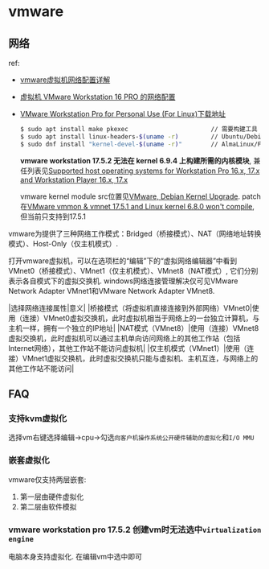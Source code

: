 # vmware

## 网络
ref:
- [vmware虚拟机网络配置详解](https://blog.51cto.com/u_15169172/2710721)
- [虚拟机 VMware Workstation 16 PRO 的网络配置](https://blog.csdn.net/weixin_41905135/article/details/123858658)
- [VMware Workstation Pro for Personal Use (For Linux)下载地址](https://support.broadcom.com/group/ecx/productdownloads?subfamily=VMware+Workstation+Pro)

  ```bash
  $ sudo apt install make pkexec                       // 需要构建工具
  $ sudo apt install linux-headers-$(uname -r)         // Ubuntu/Debian
  $ sudo dnf install "kernel-devel-$(uname -r)"        // AlmaLinux/Fedora
  ```

  **vmware workstation 17.5.2 无法在 kernel 6.9.4 上构建所需的内核模块**, 兼任列表见[Supported host operating systems for Workstation Pro 16.x, 17.x and Workstation Player 16.x, 17.x](https://knowledge.broadcom.com/external/article/315653/supported-host-operating-systems-for-wor.html)

  vmware kernel module src位置见[VMware, Debian Kernel Upgrade](https://wiki.debian.org/VMware). patch在[VMware vmmon & vmnet 17.5.1 and Linux kernel 6.8.0 won't compile](https://unix.stackexchange.com/questions/773558/vmware-vmmon-vmnet-17-5-1-and-linux-kernel-6-8-0-wont-compile), 但当前只支持到17.5.1

vmware为提供了三种网络工作模式：Bridged（桥接模式）、NAT（网络地址转换模式）、Host-Only（仅主机模式）.

打开vmware虚拟机，可以在选项栏的“编辑”下的“虚拟网络编辑器”中看到VMnet0（桥接模式）、VMnet1（仅主机模式）、VMnet8（NAT模式）, 它们分别表示各自模式下的虚拟交换机. windows网络连接管理解决仅可见VMware Network Adapter VMnet1和VMware Network Adapter VMnet8.

|选择网络连接属性|意义|
|桥接模式（将虚拟机直接连接到外部网络）VMnet0|使用（连接）VMnet0虚拟交换机，此时虚拟机相当于网络上的一台独立计算机，与主机一样，拥有一个独立的IP地址|
|NAT模式（VMnet8）|使用（连接）VMnet8虚拟交换机，此时虚拟机可以通过主机单向访问网络上的其他工作站（包括Internet网络），其他工作站不能访问虚拟机|
|仅主机模式（VMnet1）|使用（连接）VMnet1虚拟交换机，此时虚拟交换机只能与虚拟机、主机互连，与网络上的其他工作站不能访问|

## FAQ
### 支持kvm虚拟化
选择vm右键选择编辑->cpu->勾选`向客户机操作系统公开硬件辅助的虚拟化`和`I/O MMU`

### 嵌套虚拟化
vmware仅支持两层嵌套:
1. 第一层由硬件虚拟化
2. 第二层由软件模拟

### vmware workstation pro 17.5.2 创建vm时无法选中`virtualization engine`
电脑本身支持虚拟化. 在编辑vm中选中即可
